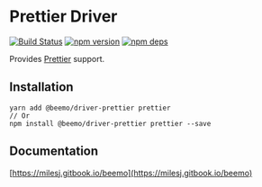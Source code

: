 # Prettier Driver

[![Build Status](https://travis-ci.org/milesj/beemo.svg?branch=master)](https://travis-ci.org/milesj/beemo)
[![npm version](https://badge.fury.io/js/%40beemo%2Fdriver-prettier.svg)](https://www.npmjs.com/package/@beemo/driver-prettier)
[![npm deps](https://david-dm.org/milesj/beemo.svg?path=packages/driver-prettier)](https://www.npmjs.com/package/@beemo/driver-prettier)

Provides [Prettier](https://github.com/prettier/prettier) support.

## Installation

```
yarn add @beemo/driver-prettier prettier
// Or
npm install @beemo/driver-prettier prettier --save
```

## Documentation

[https://milesj.gitbook.io/beemo](https://milesj.gitbook.io/beemo)

